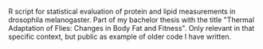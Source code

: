 R script for statistical evaluation of protein and lipid measurements in drosophila melanogaster.
Part of my bachelor thesis with the title "Thermal Adaptation of Flies: Changes in Body Fat and Fitness".
Only relevant in that specific context, but public as example of older code I have written.

